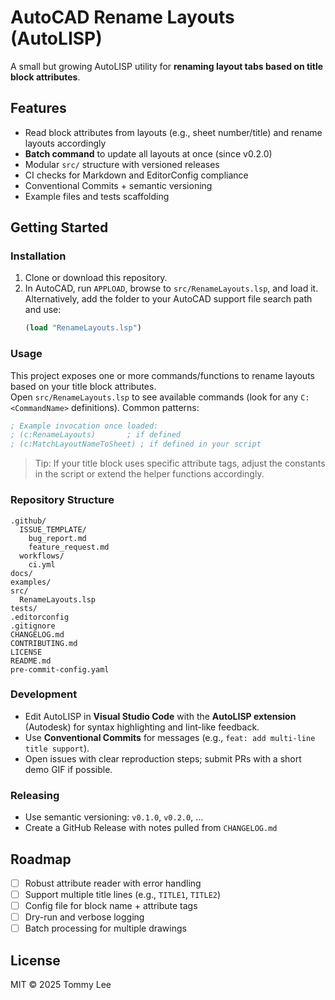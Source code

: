 # AutoCAD Rename Layouts (AutoLISP)

A small but growing AutoLISP utility for **renaming layout tabs based on title block attributes**.

## Features
- Read block attributes from layouts (e.g., sheet number/title) and rename layouts accordingly
- **Batch command** to update all layouts at once (since v0.2.0)
- Modular `src/` structure with versioned releases
- CI checks for Markdown and EditorConfig compliance
- Conventional Commits + semantic versioning
- Example files and tests scaffolding

## Getting Started

### Installation
1. Clone or download this repository.
2. In AutoCAD, run `APPLOAD`, browse to `src/RenameLayouts.lsp`, and load it.  
   Alternatively, add the folder to your AutoCAD support file search path and use:
   ```lisp
   (load "RenameLayouts.lsp")

   ```

### Usage
This project exposes one or more commands/functions to rename layouts based on your title block attributes.  
Open `src/RenameLayouts.lsp` to see available commands (look for any `C:<CommandName>` definitions). Common patterns:
```lisp
; Example invocation once loaded:
; (c:RenameLayouts)       ; if defined
; (c:MatchLayoutNameToSheet) ; if defined in your script
```

> Tip: If your title block uses specific attribute tags, adjust the constants in the script or extend the helper functions accordingly.

### Repository Structure
```
.github/
  ISSUE_TEMPLATE/
    bug_report.md
    feature_request.md
  workflows/
    ci.yml
docs/
examples/
src/
  RenameLayouts.lsp
tests/
.editorconfig
.gitignore
CHANGELOG.md
CONTRIBUTING.md
LICENSE
README.md
pre-commit-config.yaml
```

### Development
- Edit AutoLISP in **Visual Studio Code** with the **AutoLISP extension** (Autodesk) for syntax highlighting and lint-like feedback.
- Use **Conventional Commits** for messages (e.g., `feat: add multi-line title support`).  
- Open issues with clear reproduction steps; submit PRs with a short demo GIF if possible.

### Releasing
- Use semantic versioning: `v0.1.0`, `v0.2.0`, …
- Create a GitHub Release with notes pulled from `CHANGELOG.md`

## Roadmap
- [ ] Robust attribute reader with error handling
- [ ] Support multiple title lines (e.g., `TITLE1`, `TITLE2`)
- [ ] Config file for block name + attribute tags
- [ ] Dry-run and verbose logging
- [ ] Batch processing for multiple drawings

## License
MIT © 2025 Tommy Lee
